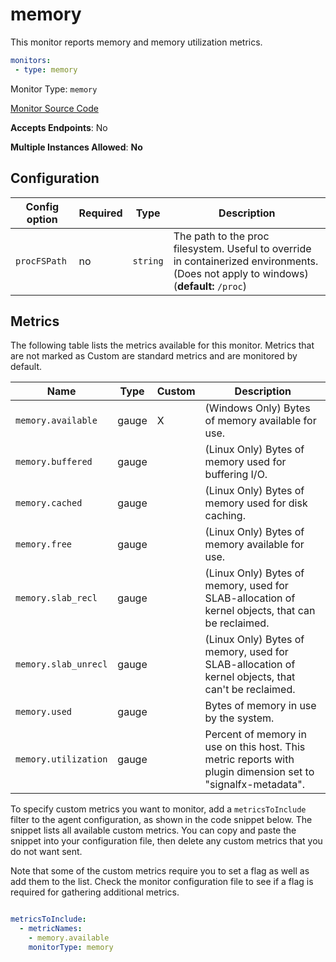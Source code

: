 <!--- GENERATED BY gomplate from scripts/docs/monitor-page.md.tmpl --->

# memory


This monitor reports memory and memory utilization metrics.

```yaml
monitors:
 - type: memory
```


Monitor Type: `memory`

[Monitor Source Code](https://github.com/signalfx/signalfx-agent/tree/master/internal/monitors/memory)

**Accepts Endpoints**: No

**Multiple Instances Allowed**: **No**

## Configuration

| Config option | Required | Type | Description |
| --- | --- | --- | --- |
| `procFSPath` | no | `string` | The path to the proc filesystem. Useful to override in containerized environments.  (Does not apply to windows) (**default:** `/proc`) |




## Metrics

The following table lists the metrics available for this monitor. Metrics that are not marked as Custom are standard metrics and are monitored by default.

| Name | Type | Custom | Description |
| ---  | ---  | ---    | ---         |
| `memory.available` | gauge | X | (Windows Only) Bytes of memory available for use. |
| `memory.buffered` | gauge |  | (Linux Only) Bytes of memory used for buffering I/O. |
| `memory.cached` | gauge |  | (Linux Only) Bytes of memory used for disk caching. |
| `memory.free` | gauge |  | (Linux Only) Bytes of memory available for use. |
| `memory.slab_recl` | gauge |  | (Linux Only) Bytes of memory, used for SLAB-allocation of kernel objects, that can be reclaimed. |
| `memory.slab_unrecl` | gauge |  | (Linux Only) Bytes of memory, used for SLAB-allocation of kernel objects, that can't be reclaimed. |
| `memory.used` | gauge |  | Bytes of memory in use by the system. |
| `memory.utilization` | gauge |  | Percent of memory in use on this host. This metric reports with plugin dimension set to "signalfx-metadata". |


To specify custom metrics you want to monitor, add a `metricsToInclude` filter
to the agent configuration, as shown in the code snippet below. The snippet
lists all available custom metrics. You can copy and paste the snippet into
your configuration file, then delete any custom metrics that you do not want
sent.

Note that some of the custom metrics require you to set a flag as well as add
them to the list. Check the monitor configuration file to see if a flag is
required for gathering additional metrics.

```yaml

metricsToInclude:
  - metricNames:
    - memory.available
    monitorType: memory
```




